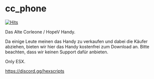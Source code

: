 # cc_phone
[![Hits](https://hits.seeyoufarm.com/api/count/incr/badge.svg?url=https%3A%2F%2Fgithub.com%2FxLeon0666%2Fcc_phone&count_bg=%233D7CC8&title_bg=%23555555&icon=&icon_color=%23E7E7E7&title=phone&edge_flat=false)](https://hits.seeyoufarm.com)

Das Alte Corleone / HopeV Handy.

Da einige Leute meinen das Handy zu verkaufen und dabei die Käufer abziehen, bieten wir hier das Handy kostenfrei zum Download an.
Bitte beachten, dass wir keinen Support dafür anbieten.

Only ESX.

https://discord.gg/hexscripts